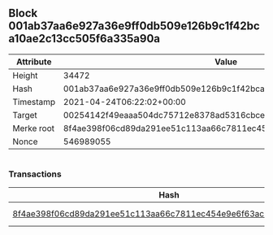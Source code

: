 ## Block 001ab37aa6e927a36e9ff0db509e126b9c1f42bca10ae2c13cc505f6a335a90a

Attribute | Value
--- | ---
Height | 34472
Hash | 001ab37aa6e927a36e9ff0db509e126b9c1f42bca10ae2c13cc505f6a335a90a
Timestamp | 2021-04-24T06:22:02+00:00
Target | 00254142f49eaaa504dc75712e8378ad5316cbcead634704b3734b6271167cc4
Merke root | 8f4ae398f06cd89da291ee51c113aa66c7811ec454e9e6f63acaa927efddbecc
Nonce | 546989055

```

```

### Transactions

Hash | Amount
--- | ---
[8f4ae398f06cd89da291ee51c113aa66c7811ec454e9e6f63acaa927efddbecc](8f4ae398f06cd89da291ee51c113aa66c7811ec454e9e6f63acaa927efddbecc.md) | 10.00000000 SKEPTI 
